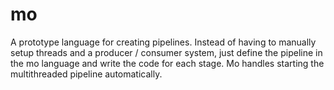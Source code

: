 # mo

A prototype language for creating pipelines. Instead of having to manually setup threads and a producer / consumer system, just define the pipeline in the mo language and write the code for each stage. Mo handles starting the multithreaded pipeline automatically. 
